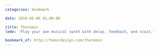 ```yaml
---
categories: bookmark

date: 2016-05-06 01:00:00

title: Theremin
lede: 'Play your own musical synth with delay, feedback, and scuzz.'

bookmark_of: http://femurdesign.com/theremin
---
```

